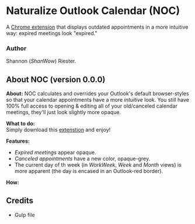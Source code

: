 <!-- Author: Shannon Riester -->
# Naturalize Outlook Calendar (NOC)
A [Chrome extension]() that displays outdated appointments in a more intuitive way: expired meetings look "expired."

### Author
Shannon (_ShanWow_) Riester.  

## About NOC (version 0.0.0)
**About:**
NOC calculates and overrides your Outlook's default browser-styles so that your calendar appointments have a more _intuitive_ look. You still have 100% full access to opening & editing all of your old/canceled calendar meetings, they'll just look slightly more opaque.  

**What to do:**  
  Simply download this [extenstion]() and enjoy!  

**Features:**
 - _Expired meetings_ appear opaque.
 - _Canceled appointments_ have a new color, opaque-grey.
 - The current day of th week (in _WorkWeek_, _Week_ and _Month_ views) is more apparent (the day is encased in an Outlook-red border).

**How:**


## Credits
- Gulp file